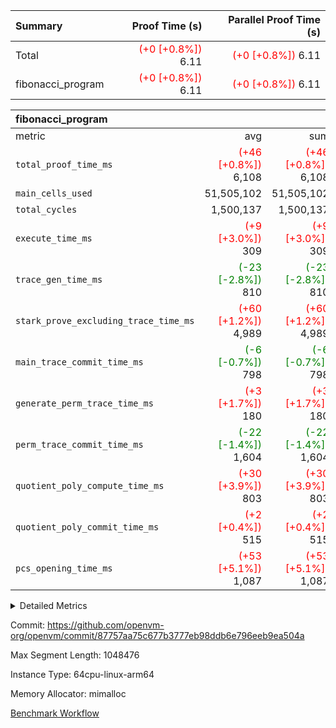 | Summary | Proof Time (s) | Parallel Proof Time (s) |
|:---|---:|---:|
| Total | <span style='color: red'>(+0 [+0.8%])</span> 6.11 | <span style='color: red'>(+0 [+0.8%])</span> 6.11 |
| fibonacci_program | <span style='color: red'>(+0 [+0.8%])</span> 6.11 | <span style='color: red'>(+0 [+0.8%])</span> 6.11 |


| fibonacci_program |||||
|:---|---:|---:|---:|---:|
|metric|avg|sum|max|min|
| `total_proof_time_ms ` | <span style='color: red'>(+46 [+0.8%])</span> 6,108 | <span style='color: red'>(+46 [+0.8%])</span> 6,108 | <span style='color: red'>(+46 [+0.8%])</span> 6,108 | <span style='color: red'>(+46 [+0.8%])</span> 6,108 |
| `main_cells_used     ` |  51,505,102 |  51,505,102 |  51,505,102 |  51,505,102 |
| `total_cycles        ` |  1,500,137 |  1,500,137 |  1,500,137 |  1,500,137 |
| `execute_time_ms     ` | <span style='color: red'>(+9 [+3.0%])</span> 309 | <span style='color: red'>(+9 [+3.0%])</span> 309 | <span style='color: red'>(+9 [+3.0%])</span> 309 | <span style='color: red'>(+9 [+3.0%])</span> 309 |
| `trace_gen_time_ms   ` | <span style='color: green'>(-23 [-2.8%])</span> 810 | <span style='color: green'>(-23 [-2.8%])</span> 810 | <span style='color: green'>(-23 [-2.8%])</span> 810 | <span style='color: green'>(-23 [-2.8%])</span> 810 |
| `stark_prove_excluding_trace_time_ms` | <span style='color: red'>(+60 [+1.2%])</span> 4,989 | <span style='color: red'>(+60 [+1.2%])</span> 4,989 | <span style='color: red'>(+60 [+1.2%])</span> 4,989 | <span style='color: red'>(+60 [+1.2%])</span> 4,989 |
| `main_trace_commit_time_ms` | <span style='color: green'>(-6 [-0.7%])</span> 798 | <span style='color: green'>(-6 [-0.7%])</span> 798 | <span style='color: green'>(-6 [-0.7%])</span> 798 | <span style='color: green'>(-6 [-0.7%])</span> 798 |
| `generate_perm_trace_time_ms` | <span style='color: red'>(+3 [+1.7%])</span> 180 | <span style='color: red'>(+3 [+1.7%])</span> 180 | <span style='color: red'>(+3 [+1.7%])</span> 180 | <span style='color: red'>(+3 [+1.7%])</span> 180 |
| `perm_trace_commit_time_ms` | <span style='color: green'>(-22 [-1.4%])</span> 1,604 | <span style='color: green'>(-22 [-1.4%])</span> 1,604 | <span style='color: green'>(-22 [-1.4%])</span> 1,604 | <span style='color: green'>(-22 [-1.4%])</span> 1,604 |
| `quotient_poly_compute_time_ms` | <span style='color: red'>(+30 [+3.9%])</span> 803 | <span style='color: red'>(+30 [+3.9%])</span> 803 | <span style='color: red'>(+30 [+3.9%])</span> 803 | <span style='color: red'>(+30 [+3.9%])</span> 803 |
| `quotient_poly_commit_time_ms` | <span style='color: red'>(+2 [+0.4%])</span> 515 | <span style='color: red'>(+2 [+0.4%])</span> 515 | <span style='color: red'>(+2 [+0.4%])</span> 515 | <span style='color: red'>(+2 [+0.4%])</span> 515 |
| `pcs_opening_time_ms ` | <span style='color: red'>(+53 [+5.1%])</span> 1,087 | <span style='color: red'>(+53 [+5.1%])</span> 1,087 | <span style='color: red'>(+53 [+5.1%])</span> 1,087 | <span style='color: red'>(+53 [+5.1%])</span> 1,087 |



<details>
<summary>Detailed Metrics</summary>

| group | num_segments | keygen_time_ms | commit_exe_time_ms |
| --- | --- | --- | --- |
| fibonacci_program | 1 | 342 | 6 | 

| group | air_name | quotient_deg | interactions | constraints |
| --- | --- | --- | --- | --- |
| fibonacci_program | AccessAdapterAir<16> | 2 | 5 | 14 | 
| fibonacci_program | AccessAdapterAir<2> | 2 | 5 | 14 | 
| fibonacci_program | AccessAdapterAir<32> | 2 | 5 | 14 | 
| fibonacci_program | AccessAdapterAir<4> | 2 | 5 | 14 | 
| fibonacci_program | AccessAdapterAir<64> | 2 | 5 | 14 | 
| fibonacci_program | AccessAdapterAir<8> | 2 | 5 | 14 | 
| fibonacci_program | BitwiseOperationLookupAir<8> | 2 | 2 | 4 | 
| fibonacci_program | MemoryMerkleAir<8> | 2 | 4 | 40 | 
| fibonacci_program | PersistentBoundaryAir<8> | 2 | 3 | 6 | 
| fibonacci_program | PhantomAir | 2 | 3 | 5 | 
| fibonacci_program | Poseidon2PeripheryAir<BabyBearParameters>, 1> | 2 | 1 | 286 | 
| fibonacci_program | ProgramAir | 1 | 1 | 4 | 
| fibonacci_program | RangeTupleCheckerAir<2> | 1 | 1 | 4 | 
| fibonacci_program | VariableRangeCheckerAir | 1 | 1 | 4 | 
| fibonacci_program | VmAirWrapper<Rv32BaseAluAdapterAir, BaseAluCoreAir<4, 8> | 2 | 19 | 43 | 
| fibonacci_program | VmAirWrapper<Rv32BaseAluAdapterAir, LessThanCoreAir<4, 8> | 2 | 17 | 39 | 
| fibonacci_program | VmAirWrapper<Rv32BaseAluAdapterAir, ShiftCoreAir<4, 8> | 2 | 23 | 90 | 
| fibonacci_program | VmAirWrapper<Rv32BranchAdapterAir, BranchEqualCoreAir<4> | 2 | 11 | 25 | 
| fibonacci_program | VmAirWrapper<Rv32BranchAdapterAir, BranchLessThanCoreAir<4, 8> | 2 | 13 | 41 | 
| fibonacci_program | VmAirWrapper<Rv32CondRdWriteAdapterAir, Rv32JalLuiCoreAir> | 2 | 10 | 22 | 
| fibonacci_program | VmAirWrapper<Rv32HintStoreAdapterAir, Rv32HintStoreCoreAir> | 2 | 15 | 17 | 
| fibonacci_program | VmAirWrapper<Rv32JalrAdapterAir, Rv32JalrCoreAir> | 2 | 16 | 20 | 
| fibonacci_program | VmAirWrapper<Rv32LoadStoreAdapterAir, LoadSignExtendCoreAir<4, 8> | 2 | 18 | 33 | 
| fibonacci_program | VmAirWrapper<Rv32LoadStoreAdapterAir, LoadStoreCoreAir<4> | 2 | 17 | 38 | 
| fibonacci_program | VmAirWrapper<Rv32MultAdapterAir, DivRemCoreAir<4, 8> | 2 | 25 | 88 | 
| fibonacci_program | VmAirWrapper<Rv32MultAdapterAir, MulHCoreAir<4, 8> | 2 | 24 | 38 | 
| fibonacci_program | VmAirWrapper<Rv32MultAdapterAir, MultiplicationCoreAir<4, 8> | 2 | 19 | 26 | 
| fibonacci_program | VmAirWrapper<Rv32RdWriteAdapterAir, Rv32AuipcCoreAir> | 2 | 11 | 15 | 
| fibonacci_program | VmConnectorAir | 2 | 3 | 9 | 

| group | air_name | segment | rows | prep_cols | perm_cols | main_cols | cells |
| --- | --- | --- | --- | --- | --- | --- | --- |
| fibonacci_program | AccessAdapterAir<8> | 0 | 64 |  | 24 | 17 | 2,624 | 
| fibonacci_program | BitwiseOperationLookupAir<8> | 0 | 65,536 | 3 | 8 | 2 | 655,360 | 
| fibonacci_program | MemoryMerkleAir<8> | 0 | 512 |  | 20 | 32 | 26,624 | 
| fibonacci_program | PersistentBoundaryAir<8> | 0 | 64 |  | 12 | 20 | 2,048 | 
| fibonacci_program | PhantomAir | 0 | 2 |  | 12 | 6 | 36 | 
| fibonacci_program | Poseidon2PeripheryAir<BabyBearParameters>, 1> | 0 | 256 |  | 8 | 300 | 78,848 | 
| fibonacci_program | ProgramAir | 0 | 4,096 |  | 8 | 10 | 73,728 | 
| fibonacci_program | RangeTupleCheckerAir<2> | 0 | 524,288 | 2 | 8 | 1 | 4,718,592 | 
| fibonacci_program | VariableRangeCheckerAir | 0 | 262,144 | 2 | 8 | 1 | 2,359,296 | 
| fibonacci_program | VmAirWrapper<Rv32BaseAluAdapterAir, BaseAluCoreAir<4, 8> | 0 | 1,048,576 |  | 80 | 36 | 121,634,816 | 
| fibonacci_program | VmAirWrapper<Rv32BaseAluAdapterAir, LessThanCoreAir<4, 8> | 0 | 524,288 |  | 40 | 37 | 40,370,176 | 
| fibonacci_program | VmAirWrapper<Rv32BaseAluAdapterAir, ShiftCoreAir<4, 8> | 0 | 2 |  | 52 | 53 | 210 | 
| fibonacci_program | VmAirWrapper<Rv32BranchAdapterAir, BranchEqualCoreAir<4> | 0 | 262,144 |  | 48 | 26 | 19,398,656 | 
| fibonacci_program | VmAirWrapper<Rv32BranchAdapterAir, BranchLessThanCoreAir<4, 8> | 0 | 8 |  | 56 | 32 | 704 | 
| fibonacci_program | VmAirWrapper<Rv32CondRdWriteAdapterAir, Rv32JalLuiCoreAir> | 0 | 131,072 |  | 44 | 18 | 8,126,464 | 
| fibonacci_program | VmAirWrapper<Rv32HintStoreAdapterAir, Rv32HintStoreCoreAir> | 0 | 4 |  | 36 | 26 | 248 | 
| fibonacci_program | VmAirWrapper<Rv32JalrAdapterAir, Rv32JalrCoreAir> | 0 | 16 |  | 36 | 28 | 1,024 | 
| fibonacci_program | VmAirWrapper<Rv32LoadStoreAdapterAir, LoadStoreCoreAir<4> | 0 | 32 |  | 72 | 40 | 3,584 | 
| fibonacci_program | VmAirWrapper<Rv32RdWriteAdapterAir, Rv32AuipcCoreAir> | 0 | 16 |  | 28 | 21 | 784 | 
| fibonacci_program | VmConnectorAir | 0 | 2 | 1 | 12 | 4 | 32 | 

| group | segment | trace_gen_time_ms | total_proof_time_ms | total_cycles | total_cells | stark_prove_excluding_trace_time_ms | quotient_poly_compute_time_ms | quotient_poly_commit_time_ms | perm_trace_commit_time_ms | pcs_opening_time_ms | main_trace_commit_time_ms | main_cells_used | generate_perm_trace_time_ms | execute_time_ms |
| --- | --- | --- | --- | --- | --- | --- | --- | --- | --- | --- | --- | --- | --- | --- |
| fibonacci_program | 0 | 810 | 6,108 | 1,500,137 | 197,453,854 | 4,989 | 803 | 515 | 1,604 | 1,087 | 798 | 51,505,102 | 180 | 309 | 

</details>


Commit: https://github.com/openvm-org/openvm/commit/87757aa75c677b3777eb98ddb6e796eeb9ea504a

Max Segment Length: 1048476

Instance Type: 64cpu-linux-arm64

Memory Allocator: mimalloc

[Benchmark Workflow](https://github.com/openvm-org/openvm/actions/runs/12920210701)
